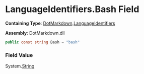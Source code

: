 # LanguageIdentifiers\.Bash Field

**Containing Type**: [DotMarkdown](../../README.md)\.[LanguageIdentifiers](../README.md)

**Assembly**: DotMarkdown\.dll

```csharp
public const string Bash = "bash"
```

### Field Value

System\.[String](https://docs.microsoft.com/en-us/dotnet/api/system.string)